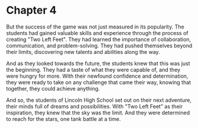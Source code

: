 # Chapter 4

But the success of the game was not just measured in its popularity. The students had gained valuable skills and experience through the process of creating "Two Left Feet". They had learned the importance of collaboration, communication, and problem-solving. They had pushed themselves beyond their limits, discovering new talents and abilities along the way.

And as they looked towards the future, the students knew that this was just the beginning. They had a taste of what they were capable of, and they were hungry for more. With their newfound confidence and determination, they were ready to take on any challenge that came their way, knowing that together, they could achieve anything.

And so, the students of Lincoln High School set out on their next adventure, their minds full of dreams and possibilities. With "Two Left Feet" as their inspiration, they knew that the sky was the limit. And they were determined to reach for the stars, one tank battle at a time.